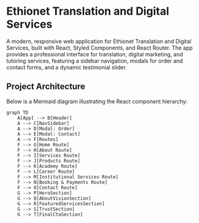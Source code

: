# Ethionet Translation and Digital Services

A modern, responsive web application for Ethionet Translation and Digital Services, built with React, Styled Components, and React Router. The app provides a professional interface for translation, digital marketing, and tutoring services, featuring a sidebar navigation, modals for order and contact forms, and a dynamic testimonial slider.

## Project Architecture

Below is a Mermaid diagram illustrating the React component hierarchy:

```mermaid
graph TD
    A[App] --> B[Header]
    A --> C[NavSidebar]
    A --> D[Modal: Order]
    A --> E[Modal: Contact]
    A --> F[Routes]
    F --> G[Home Route]
    F --> H[About Route]
    F --> I[Services Route]
    F --> J[Products Route]
    F --> K[Academy Route]
    F --> L[Career Route]
    F --> M[Institutional Services Route]
    F --> N[Booking & Payments Route]
    F --> O[Contact Route]
    G --> P[HeroSection]
    G --> Q[AboutVisionSection]
    G --> R[FeaturedServicesSection]
    G --> S[TrustSection]
    G --> T[FinalCtaSection]
    